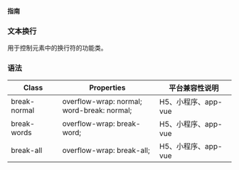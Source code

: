 #### <span class="text-lg text-gray-500 font-normal">指南</span>

<div class="w-screen"></div>

### 文本换行
<a-typography-text>
    用于控制元素中的换行符的功能类。
</a-typography-text>

<CssPrefix />

### 语法
| Class | Properties | 平台兼容性说明
| --- | --- | ---
| <a-link status="success">break-normal</a-link> | <a-link>overflow-wrap: normal;</a-link><br/><a-link>word-break: normal;</a-link> | H5、小程序、app-vue
| <a-link status="success">break-words</a-link> | <a-link>overflow-wrap: break-word;</a-link><br/> | H5、小程序、app-vue
| <a-link status="success">break-all</a-link> | <a-link>overflow-wrap: break-all;</a-link><br/> | H5、小程序、app-vue